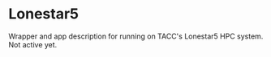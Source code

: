 Lonestar5
=========

Wrapper and app description for running on TACC's Lonestar5 HPC system. Not active yet.
